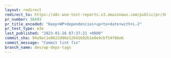 ```yaml
---
layout: redirect
redirect_to: https://a8c-woo-test-reports.s3.amazonaws.com/public/pr/36493/e2e/index.html
pr_number: 36493
pr_title_encoded: "Keep+WP+dependencies+up+to+date+with+L-2"
pr_test_type: e2e
last_published: "2023-01-26 07:37:21 +0000"
commit_sha: 94a9ac1e8622d96e12641692b1e0e9cbf54f06e6
commit_message: "Commit lint fix"
branch_name: dev/wp-deps-tags
---
```

